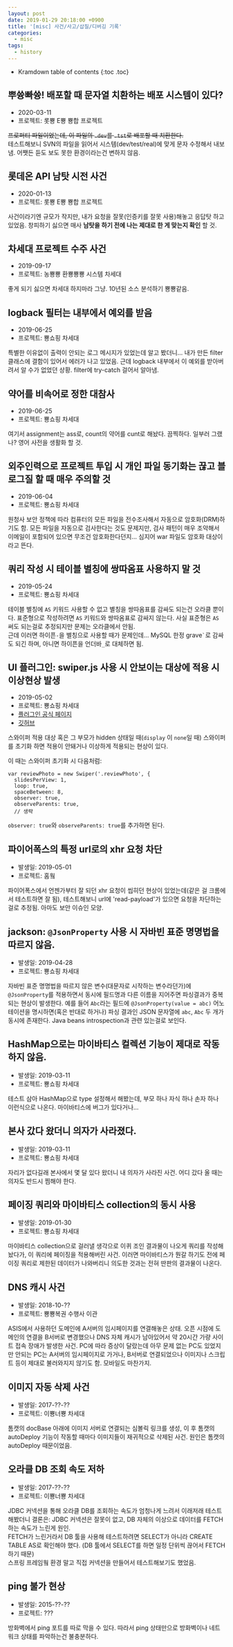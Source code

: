 ```yaml
---
layout: post
date: 2019-01-29 20:18:00 +0900
title: '[misc] 사건/사고/삽질/디버깅 기록'
categories:
  - misc
tags:
  - history
---
```


* Kramdown table of contents
{:toc .toc}

## 뿌쓩빠쓩! 배포할 때 문자열 치환하는 배포 시스템이 있다?

- 2020-03-11
- 프로젝트: 롯뿅 E뿅 뿅합 프로젝트

~~프로퍼티 파일이었는데, 이 파일의 `.dev`를 `.tst`로 배포할 때 치환한다.~~  
테스트해보니 SVN의 파일을 읽어서 시스템(dev/test/real)에 맞게 문자 수정해서 내보냄. 어쨋든 듣도 보도 못한 환경이라는건 변하지 않음.

## 롯데온 API 남탓 시전 사건

- 2020-01-13
- 프로젝트: 롯뿅 E뿅 뿅합 프로젝트

사건이라기엔 규모가 작지만, 내가 요청을 잘못(인증키를 잘못 사용)해놓고 응답탓 하고 있었음. 창피하기 싫으면 매사 **남탓을 하기 전에 나는 제대로 한 게 맞는지 확인** 할 것.

## 차세대 프로젝트 수주 사건

- 2019-09-17
- 프로젝트: 농뿅뿅 환뿅뿅뿅 시스템 차세대

좋게 되기 싫으면 차세대 하지마라 그냥. 10년된 소스 분석하기 뿅뿅같음.

## logback 필터는 내부에서 예외를 받음

- 2019-06-25
- 프로젝트: 뿅쇼핑 차세대

특별한 이유없이 출력이 안되는 로그 메시지가 있었는데 알고 봤더니... 내가 만든 filter 클래스에 결함이 있어서 에러가 나고 있었음. 근데 logback 내부에서 이 예외를 받아버려서 알 수가 없었던 상황. filter에 try-catch 걸어서 알아냄.

## 약어를 비속어로 정한 대참사

- 2019-06-25
- 프로젝트: 뿅쇼핑 차세대

여기서 assignment는 ass로, count의 약어를 cunt로 해놨다. 끔찍하다. 일부러 그랬나?
영어 사전을 생활화 할 것.

## 외주인력으로 프로젝트 투입 시 개인 파일 동기화는 끊고 블로그질 할 때 매우 주의할 것

- 2019-06-04
- 프로젝트: 뿅쇼핑 차세대

원청사 보안 정책에 따라 컴퓨터의 모든 파일을 전수조사해서 자동으로 암호화(DRM)하기도 함. 모든 파일을 자동으로 검사한다는 것도 문제지만, 검사 패턴이 매우 조악해서 이메일이 포함되어 있으면 무조건 암호화한다던지... 심지어 war 파일도 암호화 대상이라고 뜬다.

## 쿼리 작성 시 테이블 별칭에 쌍따옴표 사용하지 말 것

- 2019-05-24
- 프로젝트: 뿅쇼핑 차세대

테이블 별칭에 `AS` 키워드 사용할 수 없고 별칭을 쌍따옴표를 감싸도 되는건 오라클 뿐이다. 표준형으로 작성하려면 `AS` 키워드와 쌍따옴표로 감싸지 않는다. 사실 표준형은 `AS` 써도 되는걸로 추정되지만 문제는 오라클에서 안됨.  
근데 이러면 하이픈`-`을 별칭으로 사용할 때가 문제인데... MySQL 한정 grave``` ` ```로 감싸도 되긴 하며, 아니면 하이픈을 언더바`_`로 대체하면 됨.

## UI 플러그인: swiper.js 사용 시 안보이는 대상에 적용 시 이상현상 발생

- 2019-05-02
- 프로젝트: 뿅쇼핑 차세대
- [플러그인 공식 페이지](http://idangero.us/swiper/)
- [깃허브](https://github.com/nolimits4web/swiper)

스와이퍼 적용 대상 혹은 그 부모가 hidden 상태일 때(`display` 이 `none`일 때) 스와이퍼를 초기화 하면 적용이 안돼거나 이상하게 적용되는 현상이 있다.

이 때는 스와이퍼 초기화 시 다음처럼:

```
var reviewPhoto = new Swiper('.reviewPhoto', {
  slidesPerView: 1,
  loop: true,
  spaceBetween: 8,
  observer: true,
  observeParents: true,
  // 생략
```

`observer: true`와 `observeParents: true`를 추가하면 된다.

## 파이어폭스의 특정 url로의 xhr 요청 차단

- 발생일: 2019-05-01
- 프로젝트: 홈웤

파이어폭스에서 언젠가부터 잘 되던 xhr 요청이 씹히던 현상이 있었는데(같은 걸 크롬에서 테스트하면 잘 됨), 테스트해보니 url에 'read-payload'가 있으면 요청을 차단하는걸로 추정됨. 아마도 보안 이슈인 모양.

## jackson: `@JsonProperty` 사용 시 자바빈 표준 명명법을 따르지 않음.

- 발생일: 2019-04-28
- 프로젝트: 뿅쇼핑 차세대

자바빈 표준 명명법을 따르지 않은 변수(대문자로 시작하는 변수라던가)에 `@JsonProperty`를 적용하면서 동시에 필드명과 다른 이름을 지어주면 파싱결과가 중복되는 현상이 발생한다. 예를 들어 `Abc`라는 필드에 `@JsonProperty(value = abc)` 어노테이션을 명시하면(혹은 반대로 하거나) 파싱 결과인 JSON 문자열에 `abc`, `Abc` 두 개가 동시에 존재한다. Java beans introspection과 관련 있는걸로 보인다.

## HashMap으로는 마이바티스 컬렉션 기능이 제대로 작동하지 않음.

- 발생일: 2019-03-11
- 프로젝트: 뿅쇼핑 차세대

테스트 삼아 HashMap으로 type 설정해서 해봤는데, 부모 하나 자식 하나 손자 하나 이런식으로 나온다. 마이바티스에 버그가 있다거나...

## 본사 갔다 왔더니 의자가 사라졌다.

- 발생일: 2019-03-11
- 프로젝트: 뿅쇼핑 차세대

자리가 없다길래 본사에서 몇 달 있다 왔더니 내 의자가 사라진 사건. 어디 갔다 올 때는 의자도 반드시 찜해야 한다.

## 페이징 쿼리와 마이바티스 collection의 동시 사용

- 발생일: 2019-01-30
- 프로젝트: 뿅쇼핑 차세대

마이바티스 collection으로 걸러낼 생각으로 이퀴 조인 결과물이 나오게 쿼리를 작성해놨다가, 이 쿼리에 페이징을 적용해버린 사건. 이러면 마이바티스가 뭔갈 하기도 전에 페이징 쿼리로 제한된 데이터가 나와버리니 의도한 것과는 전혀 딴판의 결과물이 나온다.

## DNS 캐시 사건

- 발생일: 2018-10-??
- 프로젝트: 뿅뿅복권 수행사 이관

ASIS에서 사용하던 도메인에 A서버의 임시페이지를 연결해놓은 상태. 오픈 시점에 도메인의 연결을 B서버로 변경했으나 DNS 자체 캐시가 남아있어서 약 20시간 가량 사이트 접속 장애가 발생한 사건. PC에 따라 증상이 달랐는데 아무 문제 없는 PC도 있었지만 안되는 PC는 A서버의 임시페이지로 가거나, B서버로 연결되었으나 이미지나 스크립트 등이 제대로 불러와지지 않기도 함. 모바일도 마찬가지.

## 이미지 자동 삭제 사건

- 발생일: 2017-??-??
- 프로젝트: 이뿅너뿅 차세대

톰캣의 docBase 아래에 이미지 서버로 연결되는 심볼릭 링크를 생성, 이 후 톰캣의 autoDeploy 기능이 작동할 때마다 이미지들이 재귀적으로 삭제된 사건. 원인은 톰캣의 autoDeploy 때문이었음.

## 오라클 DB 조회 속도 저하

- 발생일: 2017-??-??
- 프로젝트: 이뿅너뿅 차세대

JDBC 커넥션을 통해 오라클 DB를 조회하는 속도가 엄청나게 느려서 이래저래 테스트해봤더니 결론은: JDBC 커넥션은 잘못이 없고, DB 자체의 이상으로 데이터를 FETCH 하는 속도가 느린게 원인.  
FETCH가 느린거라서 DB 툴을 사용해 테스트하려면 SELECT가 아니라 CREATE TABLE AS로 확인해야 했다. (DB 툴에서 SELECT를 하면 일정 단위씩 끊어서 FETCH 하기 때문)  
스프링 프레임웤 환경 말고 직접 커넥션을 만들어서 테스트해보기도 했었음.

## ping 불가 현상

- 발생일: 2015-??-??
- 프로젝트: ???

방화벽에서 ping 포트를 따로 막을 수 있다. 따라서 ping 상태만으로 방화벽이나 네트워크 상태를 파악하는건 불충분하다.
